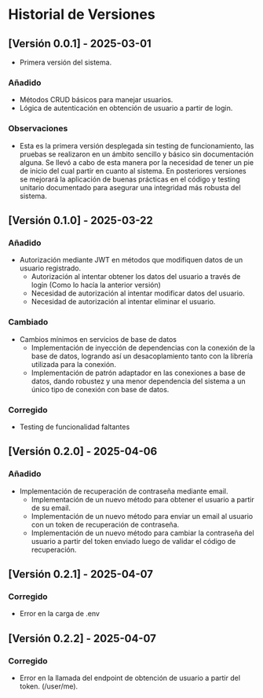 # Historial de Versiones

## [Versión 0.0.1] - 2025-03-01
- Primera versión del sistema.
### Añadido
- Métodos CRUD básicos para manejar usuarios.
- Lógica de autenticación en obtención de usuario a partir de login.

### Observaciones
- Esta es la primera versión desplegada sin testing de funcionamiento, las pruebas se realizaron
en un ámbito sencillo y básico sin documentación alguna. Se llevó a cabo de esta manera por la
necesidad de tener un pie de inicio del cual partir en cuanto al sistema. En posteriores versiones
se mejorará la aplicación de buenas prácticas en el código y testing unitario documentado para
asegurar una integridad más robusta del sistema.

## [Versión 0.1.0] - 2025-03-22
### Añadido
- Autorización mediante JWT en métodos que modifiquen datos de un usuario registrado.
    - Autorización al intentar obtener los datos del usuario a través de login (Como lo hacía la anterior
    versión)
    - Necesidad de autorización al intentar modificar datos del usuario.
    - Necesidad de autorización al intentar eliminar el usuario.

### Cambiado
- Cambios mínimos en servicios de base de datos
    - Implementación de inyección de dependencias con la conexión de la base de datos, logrando así un 
    desacoplamiento tanto con la librería utilizada para la conexión.
    - Implementación de patrón adaptador en las conexiones a base de datos, dando robustez y una menor
    dependencia del sistema a un único tipo de conexión con base de datos.

### Corregido
- Testing de funcionalidad faltantes

## [Versión 0.2.0] - 2025-04-06
### Añadido
- Implementación de recuperación de contraseña mediante email.
    - Implementación de un nuevo método para obtener el usuario a partir de su email.
    - Implementación de un nuevo método para enviar un email al usuario con un token de recuperación
    de contraseña.
    - Implementación de un nuevo método para cambiar la contraseña del usuario a partir del token enviado luego de validar el código de recuperación.

## [Versión 0.2.1] - 2025-04-07
### Corregido
- Error en la carga de .env

## [Versión 0.2.2] - 2025-04-07
### Corregido
- Error en la llamada del endpoint de obtención de usuario a partir del token. (/user/me).